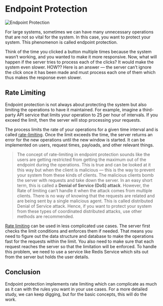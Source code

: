 # Endpoint Protection

![Endpoint Protection](https://miro.medium.com/max/1100/1*8PYrC54b8FBf3HfIkq_JMA.jpeg)

For large systems, sometimes we can have many unnecessary operations that are not so vital for the system. In this case, you want to protect your system. This phenomenon is called endpoint protection.

Think of the time you clicked a button multiple times because the system wasn’t working, and you wanted to make it more responsive. Now, what will happen if the server tries to process each of the clicks? It would make the system even slower. HOW?? Here is an answer — the server can’t ignore the click once it has been made and must process each one of them which thus makes the response even slower.

## Rate Limiting

Endpoint protection is not always about protecting the system but also limiting the operations to have it maintained. For example, imagine a third-party API service that limits your operation to 25 per hour of intervals. If you exceed the limit, then the server will stop processing your requests.

The process limits the rate of your operations for a given time interval and is called [rate-limiting](https://github.com/pragyaasapkota/System-Design-Concepts/tree/master/Rate%20Limiting). Once the limit exceeds the time, the server returns an error for the new operations until the new window is started. It can be implemented on users, request times, payloads, and other relevant things.

> The concept of rate-limiting in endpoint protection sounds like the users are getting restricted from getting the maximum out of the endpoint during the operations. This is true and can be looked at it this way but when the client is malicious — this is the way to prevent your system from these kinds of clients. The malicious clients bomb the server with requests and take down the server. In an easy short term, this is called a **Denial of Service (DoS) attack**.
> However, the Rate of limiting can’t handle it when the attack comes from multiple clients. There is no way of knowing that the requests are related and are being sent by a single malicious agent. This is called distributed Denial of Service attack. Hence, if you want to protect your system from these types of coordinated distributed attacks, use other methods are recommended.

[Rate limiting](https://github.com/pragyaasapkota/System-Design-Concepts/tree/master/Rate%20Limiting) can be used in less complicated use cases. The server first checks the limit conditions and enforces them if needed. That means you need to figure out the data structure and database to make the operations fast for the requests within the limit. You also need to make sure that each request reaches the server so that the limitation will be enforced. To handle this problem, we need to use a service like Redis Service which sits out from the server but holds the user details.

## Conclusion

Endpoint protection implements rate limiting which can complicate as much as it can with the rules you want in your use cases. For a more detailed study, we can keep digging, but for the basic concepts, this will do the work.
